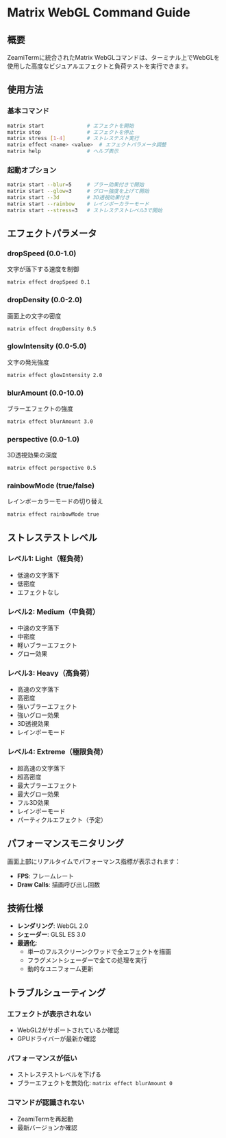 # Matrix WebGL Command Guide

## 概要
ZeamiTermに統合されたMatrix WebGLコマンドは、ターミナル上でWebGLを使用した高度なビジュアルエフェクトと負荷テストを実行できます。

## 使用方法

### 基本コマンド
```bash
matrix start              # エフェクトを開始
matrix stop               # エフェクトを停止
matrix stress [1-4]       # ストレステスト実行
matrix effect <name> <value>  # エフェクトパラメータ調整
matrix help               # ヘルプ表示
```

### 起動オプション
```bash
matrix start --blur=5     # ブラー効果付きで開始
matrix start --glow=3     # グロー強度を上げて開始
matrix start --3d         # 3D透視効果付き
matrix start --rainbow    # レインボーカラーモード
matrix start --stress=3   # ストレステストレベル3で開始
```

## エフェクトパラメータ

### dropSpeed (0.0-1.0)
文字が落下する速度を制御
```bash
matrix effect dropSpeed 0.1
```

### dropDensity (0.0-2.0)
画面上の文字の密度
```bash
matrix effect dropDensity 0.5
```

### glowIntensity (0.0-5.0)
文字の発光強度
```bash
matrix effect glowIntensity 2.0
```

### blurAmount (0.0-10.0)
ブラーエフェクトの強度
```bash
matrix effect blurAmount 3.0
```

### perspective (0.0-1.0)
3D透視効果の深度
```bash
matrix effect perspective 0.5
```

### rainbowMode (true/false)
レインボーカラーモードの切り替え
```bash
matrix effect rainbowMode true
```

## ストレステストレベル

### レベル1: Light（軽負荷）
- 低速の文字落下
- 低密度
- エフェクトなし

### レベル2: Medium（中負荷）
- 中速の文字落下
- 中密度
- 軽いブラーエフェクト
- グロー効果

### レベル3: Heavy（高負荷）
- 高速の文字落下
- 高密度
- 強いブラーエフェクト
- 強いグロー効果
- 3D透視効果
- レインボーモード

### レベル4: Extreme（極限負荷）
- 超高速の文字落下
- 超高密度
- 最大ブラーエフェクト
- 最大グロー効果
- フル3D効果
- レインボーモード
- パーティクルエフェクト（予定）

## パフォーマンスモニタリング

画面上部にリアルタイムでパフォーマンス指標が表示されます：
- **FPS**: フレームレート
- **Draw Calls**: 描画呼び出し回数

## 技術仕様

- **レンダリング**: WebGL 2.0
- **シェーダー**: GLSL ES 3.0
- **最適化**: 
  - 単一のフルスクリーンクワッドで全エフェクトを描画
  - フラグメントシェーダーで全ての処理を実行
  - 動的なユニフォーム更新

## トラブルシューティング

### エフェクトが表示されない
- WebGL2がサポートされているか確認
- GPUドライバーが最新か確認

### パフォーマンスが低い
- ストレステストレベルを下げる
- ブラーエフェクトを無効化: `matrix effect blurAmount 0`

### コマンドが認識されない
- ZeamiTermを再起動
- 最新バージョンか確認